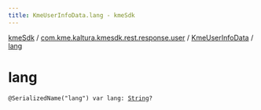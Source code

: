 ```yaml
---
title: KmeUserInfoData.lang - kmeSdk
---
```


[kmeSdk](../../index.html) / [com.kme.kaltura.kmesdk.rest.response.user](../index.html) / [KmeUserInfoData](index.html) / [lang](./lang.html)

# lang

`@SerializedName("lang") var lang: `[`String`](https://kotlinlang.org/api/latest/jvm/stdlib/kotlin/-string/index.html)`?`